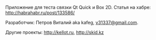 Приложение для теста связки Qt Quick и Box 2D.
Статья на хабре: http://habrahabr.ru/post/133586/

Разработчик: Петров Виталий aka kafeg, v31337@gmail.com. 

Другие проекты: http://kellot.ru, http://skid.kz
